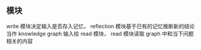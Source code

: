 
## 模块

 write 模块决定输入是否存入记忆， reflection 模块基于已有的记忆推断新的结论当作 knowledge graph 输入给 read 模块， read 模块读取 graph 中和当下问题相关的内容


